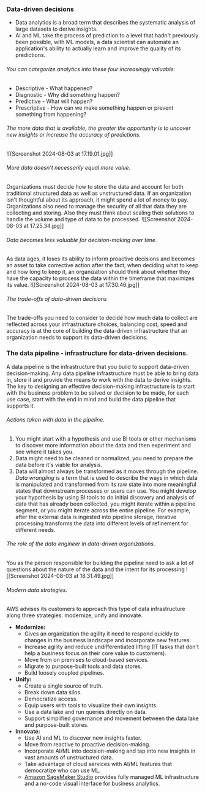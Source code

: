 ### Data-driven decisions
- Data analytics is a broad term that describes the systematic analysis of large datasets to derive insights.
- AI and ML take the process of prediction to a level that hadn't previously been possible, with ML models, a data scientist can automate an application's ability to actually learn and improve the quality of its predictions.
###### You can categorize analytics into these four increasingly valuable:
- Descriptive - What happened?
- Diagnostic - Why did something happen?
- Predictive - What will happen?
- Prescriptive - How can we make something happen or prevent something from happening?
###### The more data that is available, the greater the opportunity is to uncover new insights or increase the accuracy of predictions.
![[Screenshot 2024-08-03 at 17.19.01.jpg]]
###### More data doesn't necessarily equal more value.
Organizations must decide how to store the data and account for both traditional structured data as well as unstructured data.
If an organization isn't thoughtful about its approach, it might spend a lot of money to pay.
Organizations also need to manage the security of all that data they are collecting and storing.
Also they must think about scaling their solutions to handle the volume and type of data to be processed.
![[Screenshot 2024-08-03 at 17.25.34.jpg]]
###### Data becomes less valuable for decision-making over time.
As data ages, it loses its ability to inform proactive decisions and becomes an asset to take corrective action after the fact, when deciding what to keep and how long to keep it, an organization should think about whether they have the capacity to process the data within the timeframe that maximizes its value.
![[Screenshot 2024-08-03 at 17.30.46.jpg]]
###### The trade-offs of data-driven decisions
The trade-offs you need to consider to decide how much data to collect are reflected across your infrastructure choices, balancing cost, speed and accuracy is at the core of building the data-driven infrastructure that an organization needs to support its data-driven decisions.
### The data pipeline - infrastructure for data-driven decisions.
A data pipeline is the infrastructure that you build to support data-driven decision-making. Any data pipeline infrastructure must be able to bring data in, store it and provide the means to work with the data to derive insights.
The key to designing an effective decision-making infrastructure is to start with the business problem to be solved or decision to be made, for each use case, start with the end in mind and build the data pipeline that supports it.
###### Actions taken with data in the pipeline.
1. You might start with a hypothesis and use BI tools or other mechanisms to discover more information about the data and then experiment and see where it takes you.
2. Data might need to be cleaned or normalized, you need to prepare the data before it's viable for analysis.
3. Data will almost always be transformed as it moves through the pipeline. *Data wrangling* is a term that is used to describe the ways in which data is manipulated and transformed from its raw state into more meaningful states that downstream processes or users can use.
You might develop your hypothesis by using BI tools to do initial discovery and analysis of data that has already been collected, you might iterate within a pipeline segment, or you might iterate across the entire pipeline. For example, after the external data is ingested into pipeline storage, iterative processing transforms the data into different levels of refinement for different needs.
###### The role of the data engineer in data-driven organizations.
You as the person responsible for building the pipeline need to ask a lot of questions about the nature of the data and the intent for its processing
![[Screenshot 2024-08-03 at 18.31.49.jpg]]
###### Modern data strategies.
AWS advises its customers to approach this type of data infrastructure along three strategies: modernize, unify and innovate.
- **Modernize:**
	- Gives an organization the agility it need to respond quickly to changes in the business landscape and incorporate new features.
	- Increase agility and reduce undifferentiated lifting (IT tasks that don't help a business focus on their core value to customers).
	- Move from on premises to cloud-based services.
	- Migrate to purpose-built tools and data stores.
	- Build loosely coupled pipelines.
- **Unify:**
	- Create a single source of truth.
	- Break down data silos.
	- Democratize access.
	- Equip users with tools to visualize their own insights.
	- Use a data lake and run queries directly on data.
	- Support simplified governance and movement between the data lake and purpose-built stores.
- **Innovate:**
	- Use AI and ML to discover new insights faster.
	- Move from reactive to proactive decision-making.
	- Incorporate AI/ML into decision-making and tap into new insights in vast amounts of unstructured data.
	- Take advantage of cloud services with AI/ML features that democratize who can use ML.
	- [Amazon SageMaker Studio](https://aws.amazon.com/sagemaker/studio/) provides fully managed ML infrastructure and a no-code visual interface for business analytics.